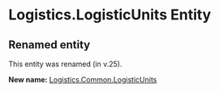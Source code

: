 # Logistics.LogisticUnits Entity

## Renamed entity

This entity was renamed (in v.25).

**New name:** [Logistics.Common.LogisticUnits](Logistics.Common.LogisticUnits.md)
